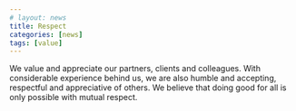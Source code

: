 ```yaml
---
# layout: news
title: Respect
categories: [news]
tags: [value]
---
```


We value and appreciate our partners, clients and colleagues. With considerable experience behind us, we are also humble and accepting, respectful and appreciative of others. We believe that doing good for all is only possible with mutual respect.
